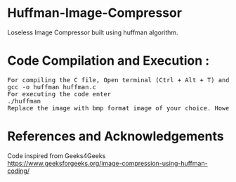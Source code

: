# Huffman-Image-Compressor
Loseless Image Compressor built using huffman algorithm. <br/>

# Code Compilation and Execution :
<pre>For compiling the C file, Open terminal (Ctrl + Alt + T) and enter the following line of code :
gcc -o huffman huffman.c
For executing the code enter
./huffman
Replace the image with bmp format image of your choice. However, remember to keep the file name as "image_file.bmp".
</pre>

# References and Acknowledgements
Code inspired from Geeks4Geeks <br/>
https://www.geeksforgeeks.org/image-compression-using-huffman-coding/

